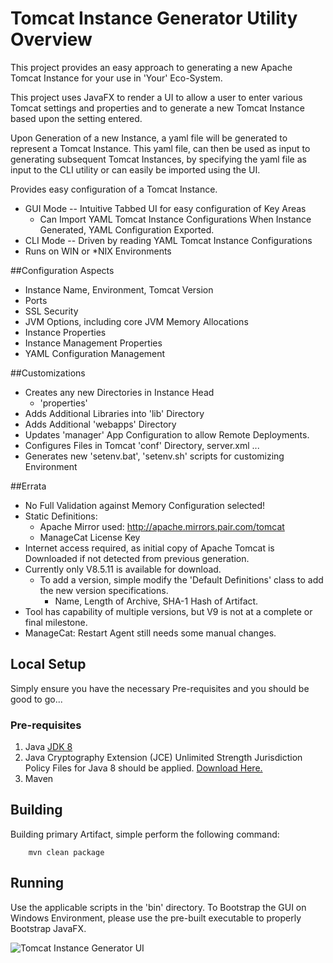 # Tomcat Instance Generator Utility Overview
This project provides an easy approach to generating a new Apache Tomcat Instance for your use in
'Your' Eco-System.

This project uses JavaFX to render a UI to allow a user to enter various Tomcat settings and properties and 
to generate a new Tomcat Instance based upon the setting entered.

Upon Generation of a new Instance, a yaml file will be generated to represent a Tomcat Instance.  This yaml file,
can then be used as input to generating subsequent Tomcat Instances, by specifying the yaml file as input to
the CLI utility or can easily be imported using the UI.

Provides easy configuration of a Tomcat Instance.
* GUI Mode -- Intuitive Tabbed UI for easy configuration of Key Areas
  * Can Import YAML Tomcat Instance Configurations
  When Instance Generated, YAML Configuration Exported.
* CLI Mode -- Driven by reading YAML Tomcat Instance Configurations
* Runs on WIN or *NIX Environments

##Configuration Aspects
* Instance Name, Environment, Tomcat Version
* Ports
* SSL Security
* JVM Options, including core JVM Memory Allocations
* Instance Properties
* Instance Management Properties
* YAML Configuration Management

##Customizations
* Creates any new Directories in Instance Head
  * 'properties' 
* Adds Additional Libraries into 'lib' Directory
* Adds Additional 'webapps' Directory
* Updates 'manager' App Configuration to allow Remote Deployments.
* Configures Files in Tomcat 'conf' Directory, server.xml ...
* Generates new 'setenv.bat', 'setenv.sh' scripts for customizing Environment

##Errata
* No Full Validation against Memory Configuration selected!
* Static Definitions:
  * Apache Mirror used: http://apache.mirrors.pair.com/tomcat
  * ManageCat License Key
* Internet access required, as initial copy of Apache Tomcat is Downloaded if not detected from previous generation.
* Currently only V8.5.11 is available for download.
  * To add a version, simple modify the 'Default Definitions' class to add the new version specifications.
    * Name, Length of Archive, SHA-1 Hash of Artifact.
* Tool has capability of multiple versions, but V9 is not at a complete or final milestone.
* ManageCat: Restart Agent still needs some manual changes.

## Local Setup
Simply ensure you have the necessary Pre-requisites and you should be good to go...

### Pre-requisites

1. Java [JDK 8](http://www.oracle.com/technetwork/java/javase/downloads/jdk8-downloads-2133151.html)
2. Java Cryptography Extension (JCE) Unlimited Strength Jurisdiction Policy Files for Java 8 should be
applied.  [Download Here.](http://www.oracle.com/technetwork/java/javase/downloads/jce8-download-2133166.html)
3. Maven

## Building
Building primary Artifact, simple perform the following command:
  ``` 
      mvn clean package 
  ```

## Running
Use the applicable scripts in the 'bin' directory.  To Bootstrap the GUI on
Windows Environment, please use the pre-built executable to properly Bootstrap JavaFX.


![Tomcat Instance Generator UI](https://raw.githubusercontent.com/jaschenk/Tomcat-Instance-Generator/master/doc/images/TomcatInstanceGenerator_01.png)

